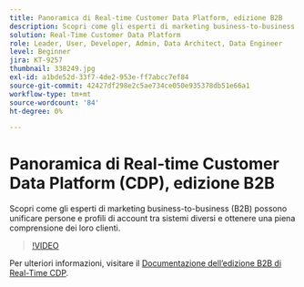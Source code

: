 ```yaml
---
title: Panoramica di Real-time Customer Data Platform, edizione B2B
description: Scopri come gli esperti di marketing business-to-business (B2B) possono unificare persone e profili di account tra sistemi diversi e ottenere una piena comprensione dei loro clienti.
solution: Real-Time Customer Data Platform
role: Leader, User, Developer, Admin, Data Architect, Data Engineer
level: Beginner
jira: KT-9257
thumbnail: 338249.jpg
exl-id: a1bde52d-33f7-4de2-953e-ff7abcc7ef84
source-git-commit: 42427df298e2c5ae734ce050e935378db51e66a1
workflow-type: tm+mt
source-wordcount: '84'
ht-degree: 0%

---
```


# Panoramica di Real-time Customer Data Platform (CDP), edizione B2B

Scopri come gli esperti di marketing business-to-business (B2B) possono unificare persone e profili di account tra sistemi diversi e ottenere una piena comprensione dei loro clienti.

>[!VIDEO](https://video.tv.adobe.com/v/338249?quality=12&learn=on)

Per ulteriori informazioni, visitare il [Documentazione dell’edizione B2B di Real-Time CDP](https://experienceleague.adobe.com/docs/experience-platform/rtcdp/b2b-overview.html).
